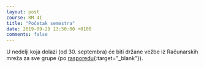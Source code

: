 ```yaml
---
layout: post
course: RM 4I
title: "Početak semestra"
date: 2019-09-29 13:50:00 +0100
comments: false
---
```


U nedelji koja dolazi (od 30. septembra) će biti držane vežbe iz Računarskih mreža za sve grupe 
(po [rasporedu](http://poincare.matf.bg.ac.rs/~kmiljan/raspored/sve/teacher_046.html){:target="_blank"}).